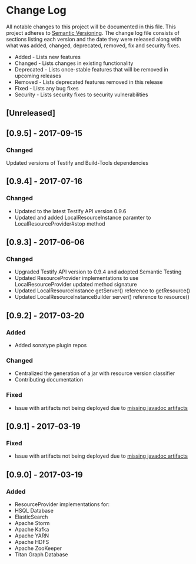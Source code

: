 # Change Log
All notable changes to this project will be documented in this file. This project
adheres to [Semantic Versioning](http://semver.org/). The change log file consists
of sections listing each version and the date they were released along with what
was added, changed, deprecated, removed, fix and security fixes.

- Added - Lists new features
- Changed - Lists changes in existing functionality
- Deprecated -  Lists once-stable features that will be removed in upcoming releases
- Removed - Lists deprecated features removed in this release
- Fixed - Lists any bug fixes
- Security - Lists security fixes to security vulnerabilities

## [Unreleased]

## [0.9.5] - 2017-09-15
### Changed
Updated versions of Testify and Build-Tools dependencies

## [0.9.4] - 2017-07-16
### Changed
- Updated to the latest Testify API version 0.9.6
- Updated and added LocalResourceInstance paramter to LocalResourceProvider#stop method

## [0.9.3] - 2017-06-06
### Changed 
- Upgraded Testify API version to 0.9.4 and adopted Semantic Testing
 - Updated ResourceProvider implementations to use LocalResourceProvider updated method signature
 - Updated LocalResourceInstance getServer() reference to getResource()
 - Updated LocalResourceInstanceBuilder server() reference to resource()

## [0.9.2] - 2017-03-20
### Added
- Added sonatype plugin repos

### Changed
- Centralized the generation of a jar with resource version classifier
- Contributing documentation

### Fixed
- Issue with artifacts not being deployed due to [missing javadoc artifacts](https://travis-ci.org/testify-project/resources/builds/212759300)

## [0.9.1] - 2017-03-19
### Fixed
- Issue with artifacts not being deployed due to [missing javadoc artifacts](https://travis-ci.org/testify-project/resources/builds/212755133)

## [0.9.0] - 2017-03-19
### Added
- ResourceProvider implementations for:
 - HSQL Database
 - ElasticSearch
 - Apache Storm
 - Apache Kafka
 - Apache YARN
 - Apache HDFS
 - Apache ZooKeeper
 - Titan Graph Database

